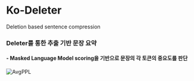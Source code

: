 # Ko-Deleter
Deletion based sentence compression

### Deleter를 통한 추출 기반 문장 요약
####    - Masked Language Model scoring을 기반으로 문장의 각 토큰의 중요도를 판단

![AvgPPL](https://user-images.githubusercontent.com/56908137/98508826-7ef60c80-22a3-11eb-97a4-db09513f58a2.PNG)
